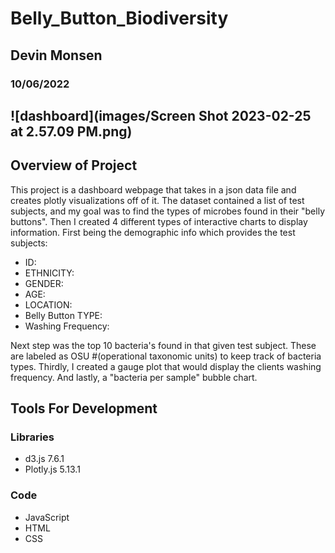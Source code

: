 # Belly_Button_Biodiversity
## Devin Monsen
### 10/06/2022
![dashboard](images/Screen Shot 2023-02-25 at 2.57.09 PM.png)
---
**Overview of Project**
---
This project is a dashboard webpage that takes in a json data file and creates plotly visualizations off of it. The dataset contained a list of test subjects, and my goal was to find the types of microbes found in their "belly buttons". Then I created 4 different types of interactive charts to display information. First being the demographic info which provides the test subjects: 
- ID: 
- ETHNICITY: 
- GENDER:
- AGE: 
- LOCATION: 
- Belly Button TYPE: 
- Washing Frequency:

Next step was the top 10 bacteria's found in that given test subject. These are labeled as OSU #(operational taxonomic units) to keep track of bacteria types. Thirdly, I created a gauge plot that would display the clients washing frequency. And lastly, a "bacteria per sample" bubble chart.

## Tools For Development

### Libraries
- d3.js 7.6.1
- Plotly.js  5.13.1


### Code
- JavaScript
- HTML
- CSS
